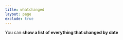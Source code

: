 ```yaml
---
title: whatchanged
layout: page
exclude: true
---
```


You can **show a list of everything that changed by date**
<!--stackedit_data:
eyJoaXN0b3J5IjpbMTUwMDU4ODg2MF19
-->